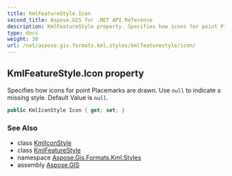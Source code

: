 ```yaml
---
title: KmlFeatureStyle.Icon
second_title: Aspose.GIS for .NET API Reference
description: KmlFeatureStyle property. Specifies how icons for point Placemarks are drawn. Use null to indicate a missing style. Default Value is null
type: docs
weight: 30
url: /net/aspose.gis.formats.kml.styles/kmlfeaturestyle/icon/
---
```

## KmlFeatureStyle.Icon property

Specifies how icons for point Placemarks are drawn. Use `null` to indicate a missing style. Default Value is `null`.

```csharp
public KmlIconStyle Icon { get; set; }
```

### See Also

* class [KmlIconStyle](../../kmliconstyle/)
* class [KmlFeatureStyle](../)
* namespace [Aspose.Gis.Formats.Kml.Styles](../../kmlfeaturestyle/)
* assembly [Aspose.GIS](../../../)


